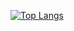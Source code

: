 [![Top Langs](https://github-readme-stats.vercel.app/api/top-langs/?username=HonggeunKwon)](https://github.com/anuraghazra/github-readme-stats)

